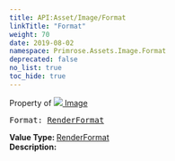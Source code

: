 ```yaml
---
title: API:Asset/Image/Format
linkTitle: "Format"
weight: 70
date: 2019-08-02
namespace: Primrose.Assets.Image.Format
deprecated: false
no_list: true
toc_hide: true
---
```

Property of <a href="/docs/api-reference/Class/Image"><img src="/icons/silk/default.png"/>&nbsp;Image</a>
<pre class="method-declaration">
Format: <a class="type" href="/docs/api-reference/Enum/RenderFormat">RenderFormat</a></pre>
<b>Value Type: </b>
<a class="type" href="/docs/api-reference/Enum/RenderFormat">RenderFormat</a>
<br/>
<b>Description: </b>